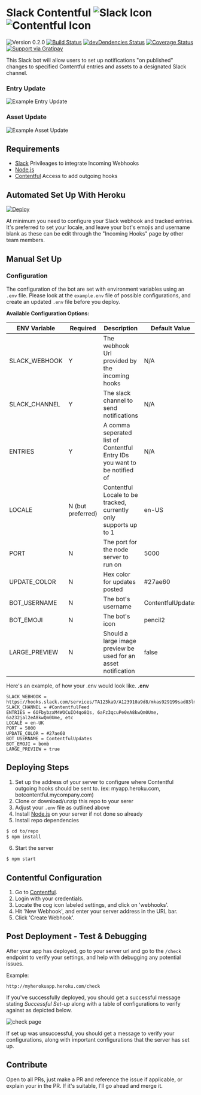 # Slack Contentful  ![Slack Icon](http://dist.alternativeto.net/icons/slack_59044.png?width=50&height=50&mode=crop&anchor=middlecenter)   ![Contentful Icon](https://lh5.googleusercontent.com/SiTAEkDd09U_7ngpQgCzQq4LXL-1876MnOr0AdCofQ0-l5TCWIUXRGviAQlAABj6h9bB6WLE=s50-h50-e365)

![Version 0.2.0](https://img.shields.io/badge/version-0.2.0-blue.svg)
[![Build Status](https://travis-ci.org/brh55/slack-contentful.svg?branch=master)](https://travis-ci.org/brh55/slack-contentful) [![devDendencies Status](https://david-dm.org/brh55/slack-contentful/dev-status.svg)](https://david-dm.org/brh55/slack-contentful#info=Dependencies) [![Coverage Status](https://coveralls.io/repos/brh55/slack-contentful/badge.svg?branch=master&service=github)](https://coveralls.io/github/brh55/slack-contentful?branch=master) [![Support via Gratipay](http://img.shields.io/gratipay/brh55.svg?style=flat-square)](https://gratipay.com/brh55)

This Slack bot will allow users to set up notifications "on published" changes to specified Contentful entries and assets to a designated Slack channel.

### Entry Update
![Example Entry Update](http://s28.postimg.org/oycfdlzz1/Screen_Shot_2015_11_16_at_8_14_10_AM.png)

### Asset Update
![Example Asset Update](https://cloud.githubusercontent.com/assets/6020066/12939831/c7da36c0-cf91-11e5-8bb8-a6f8cc5f04a6.png)

## Requirements

  * [Slack](http://slack.com/) Privileages to integrate Incoming Webhooks
  * [Node.js](http://nodejs.org/)
  * [Contentful](http://contentful.com) Access to add outgoing hooks

## Automated Set Up With Heroku
[![Deploy](https://www.herokucdn.com/deploy/button.png)](https://heroku.com/deploy)

At minimum you need to configure your Slack webhook and tracked entries. It's preferred to set your locale, and leave your bot's emojis and username blank as these can be edit through the "Incoming Hooks" page by other team members.

## Manual Set Up

### Configuration
The configuration of the bot are set with environment variables using an `.env` file. Please look at the `example.env` file of possible configurations, and create an updated `.env` file before you deploy.

**Available Configuration Options:**
 
 ENV Variable | Required | Description | Default Value 
------------ | ------------- | ------------- | -------------
SLACK_WEBHOOK | Y |The webhook Url provided by the incoming hooks | N/A 
SLACK_CHANNEL | Y |The slack channel to send notifications | N/A 
ENTRIES | Y | A comma seperated list of Contentful Entry IDs you want to be notified of | N/A 
LOCALE | N (but preferred) | Contentful Locale to be tracked, currently only supports up to 1 | en-US 
PORT  | N | The port for the node server to run on | 5000 
UPDATE_COLOR | N  | Hex color for updates posted | #27ae60 
BOT_USERNAME | N | The bot's username | ContentfulUpdates 
BOT_EMOJI | N | The bot's icon | pencil2 
LARGE_PREVIEW | N | Should a large image preview be used for an asset notification  | false

Here's an example, of how your .env would look like.
__.env__
```
SLACK_WEBHOOK = https://hooks.slack.com/services/TA123ka9/A123910a9d8/mkas929199sad83lmk7h
SLACK_CHANNEL = #ContentfulFeed
ENTRIES = 6OFbybzxM4WOCuIO4qo8Qs, 6aFz3qcuPe0eA8kwQm0Ume, 6a232jal2eA8kwQm0Ume, etc
LOCALE = en-UK
PORT = 5000
UPDATE_COLOR = #27ae60
BOT_USERNAME = ContentfulUpdates
BOT_EMOJI = bomb
LARGE_PREVIEW = true
```

## Deploying Steps

1. Set up the address of your server to configure where Contentful outgoing hooks should be sent to. (ex: myapp.heroku.com, botcontentful.mycompany.com)
2. Clone or download/unzip this repo to your serer
3. Adjust your `.env` file as outlined above
4. Install [Node.js](http://nodejs.org/) on your server if not done so already
5. Install repo dependencies
  
  ```bash
  $ cd to/repo
  $ npm install
  ```
6. Start the server

  ```bash
  $ npm start
  ```

## Contentful Configuration

1. Go to [Contentful](https://contentful.com).
2. Login with your credentials.
3. Locate the cog icon labeled settings, and click on 'webhooks'.
4. Hit 'New Webhook', and enter your server address in the URL bar.
5. Click 'Create Webhook'.

## Post Deployment - Test & Debugging
After your app has deployed, go to your server url and go to the `/check` endpoint to verify your settings, and help with debugging any potential issues.

Example:
```
http://myherokuapp.heroku.com/check
```

If you've successfully deployed, you should get a successful message stating *Successful Set-up* along with a table of configurations to verify against as depicted below.

![check page](https://cloud.githubusercontent.com/assets/6020066/12940014/3539a25e-cf93-11e5-8ad2-804c00fe3d95.png)

If set up was unsuccessful, you should get a message to verify your configurations, along with important configurations that the server has set up.

## Contribute
Open to all PRs, just make a PR and reference the issue if applicable, or explain your in the PR. If it's suitable, I'll go ahead and merge it.
